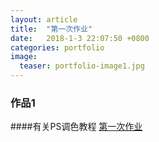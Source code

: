 ```yaml
---
layout: article
title:  "第一次作业"
date:   2018-1-3 22:07:50 +0800
categories: portfolio
image:
  teaser: portfolio-image1.jpg
---
```

### 作品1

####有关PS调色教程
[第一次作业](https://Shuyi-Ho.github.io/portfolio/homework)